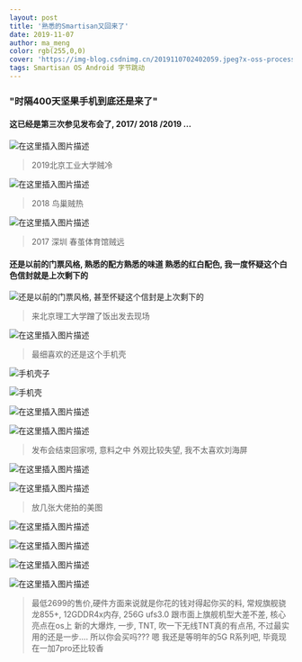```yaml
---
layout: post
title: '熟悉的Smartisan又回来了'
date: 2019-11-07
author: ma_meng
color: rgb(255,0,0)
cover: 'https://img-blog.csdnimg.cn/2019110702402059.jpeg?x-oss-process=image/watermark,type_ZmFuZ3poZW5naGVpdGk,shadow_10,text_aHR0cHM6Ly9ibG9nLmNzZG4ubmV0L2d1b2thaWdkZw==,size_16,color_FFFFFF,t_70'
tags: Smartisan OS Android 字节跳动
---
```



### "时隔400天坚果手机到底还是来了"
#### 这已经是第三次参见发布会了, 2017/ 2018 /2019 ...
![在这里插入图片描述](https://img-blog.csdnimg.cn/2019110702402059.jpeg?x-oss-process=image/watermark,type_ZmFuZ3poZW5naGVpdGk,shadow_10,text_aHR0cHM6Ly9ibG9nLmNzZG4ubmV0L2d1b2thaWdkZw==,size_16,color_FFFFFF,t_70)
> 2019北京工业大学贼冷

![在这里插入图片描述](https://img-blog.csdnimg.cn/20191107025149113.jpeg?x-oss-process=image/watermark,type_ZmFuZ3poZW5naGVpdGk,shadow_10,text_aHR0cHM6Ly9ibG9nLmNzZG4ubmV0L2d1b2thaWdkZw==,size_16,color_FFFFFF,t_70)
> 2018 鸟巢贼热

![在这里插入图片描述](https://img-blog.csdnimg.cn/20191107025110864.jpeg?x-oss-process=image/watermark,type_ZmFuZ3poZW5naGVpdGk,shadow_10,text_aHR0cHM6Ly9ibG9nLmNzZG4ubmV0L2d1b2thaWdkZw==,size_16,color_FFFFFF,t_70)
> 2017 深圳 春茧体育馆贼远 

#### 还是以前的门票风格, 熟悉的配方熟悉的味道 熟悉的红白配色, 我一度怀疑这个白色信封就是上次剩下的 
![还是以前的门票风格, 甚至怀疑这个信封是上次剩下的](https://img-blog.csdnimg.cn/20191107024614340.jpeg?x-oss-process=image/watermark,type_ZmFuZ3poZW5naGVpdGk,shadow_10,text_aHR0cHM6Ly9ibG9nLmNzZG4ubmV0L2d1b2thaWdkZw==,size_16,color_FFFFFF,t_70)

> 来北京理工大学蹭了饭出发去现场

![在这里插入图片描述](https://img-blog.csdnimg.cn/20191107225449336.jpeg?x-oss-process=image/watermark,type_ZmFuZ3poZW5naGVpdGk,shadow_10,text_aHR0cHM6Ly9ibG9nLmNzZG4ubmV0L2d1b2thaWdkZw==,size_16,color_FFFFFF,t_70)


> 最细喜欢的还是这个手机壳

![手机壳子](https://img-blog.csdnimg.cn/20191107024101149.jpeg?x-oss-process=image/watermark,type_ZmFuZ3poZW5naGVpdGk,shadow_10,text_aHR0cHM6Ly9ibG9nLmNzZG4ubmV0L2d1b2thaWdkZw==,size_16,color_FFFFFF,t_70)


![手机壳](https://img-blog.csdnimg.cn/20191107024113994.jpeg?x-oss-process=image/watermark,type_ZmFuZ3poZW5naGVpdGk,shadow_10,text_aHR0cHM6Ly9ibG9nLmNzZG4ubmV0L2d1b2thaWdkZw==,size_16,color_FFFFFF,t_70)




![在这里插入图片描述](https://img-blog.csdnimg.cn/20191107024504573.jpeg?x-oss-process=image/watermark,type_ZmFuZ3poZW5naGVpdGk,shadow_10,text_aHR0cHM6Ly9ibG9nLmNzZG4ubmV0L2d1b2thaWdkZw==,size_16,color_FFFFFF,t_70)

![在这里插入图片描述](https://img-blog.csdnimg.cn/20191107024511909.jpeg?x-oss-process=image/watermark,type_ZmFuZ3poZW5naGVpdGk,shadow_10,text_aHR0cHM6Ly9ibG9nLmNzZG4ubmV0L2d1b2thaWdkZw==,size_16,color_FFFFFF,t_70)

> 发布会结束回家唠, 意料之中 外观比较失望, 我不太喜欢刘海屏

![在这里插入图片描述](https://img-blog.csdnimg.cn/20191107225522717.png?x-oss-process=image/watermark,type_ZmFuZ3poZW5naGVpdGk,shadow_10,text_aHR0cHM6Ly9ibG9nLmNzZG4ubmV0L2d1b2thaWdkZw==,size_16,color_FFFFFF,t_70)

![在这里插入图片描述](https://img-blog.csdnimg.cn/2019110722552995.png?x-oss-process=image/watermark,type_ZmFuZ3poZW5naGVpdGk,shadow_10,text_aHR0cHM6Ly9ibG9nLmNzZG4ubmV0L2d1b2thaWdkZw==,size_16,color_FFFFFF,t_70)

> 放几张大佬拍的美图

![在这里插入图片描述](https://img-blog.csdnimg.cn/20191107225416742.jpeg?x-oss-process=image/watermark,type_ZmFuZ3poZW5naGVpdGk,shadow_10,text_aHR0cHM6Ly9ibG9nLmNzZG4ubmV0L2d1b2thaWdkZw==,size_16,color_FFFFFF,t_70)


![在这里插入图片描述](https://img-blog.csdnimg.cn/20191107225406863.jpeg?x-oss-process=image/watermark,type_ZmFuZ3poZW5naGVpdGk,shadow_10,text_aHR0cHM6Ly9ibG9nLmNzZG4ubmV0L2d1b2thaWdkZw==,size_16,color_FFFFFF,t_70)

![在这里插入图片描述](https://img-blog.csdnimg.cn/20191107225429626.jpeg?x-oss-process=image/watermark,type_ZmFuZ3poZW5naGVpdGk,shadow_10,text_aHR0cHM6Ly9ibG9nLmNzZG4ubmV0L2d1b2thaWdkZw==,size_16,color_FFFFFF,t_70)

![在这里插入图片描述](https://img-blog.csdnimg.cn/20191107225422263.jpeg?x-oss-process=image/watermark,type_ZmFuZ3poZW5naGVpdGk,shadow_10,text_aHR0cHM6Ly9ibG9nLmNzZG4ubmV0L2d1b2thaWdkZw==,size_16,color_FFFFFF,t_70)

> 最低2699的售价,硬件方面来说就是你花的钱对得起你买的料, 常规旗舰骁龙855+, 12GDDR4x内存, 256G ufs3.0 跟市面上旗舰机型大差不差, 核心亮点在os上  新的大爆炸, 一步, TNT, 吹一下无线TNT真的有点吊, 不过最实用的还是一步.... 所以你会买吗??? 嗯 我还是等明年的5G R系列吧, 毕竟现在一加7pro还比较香

